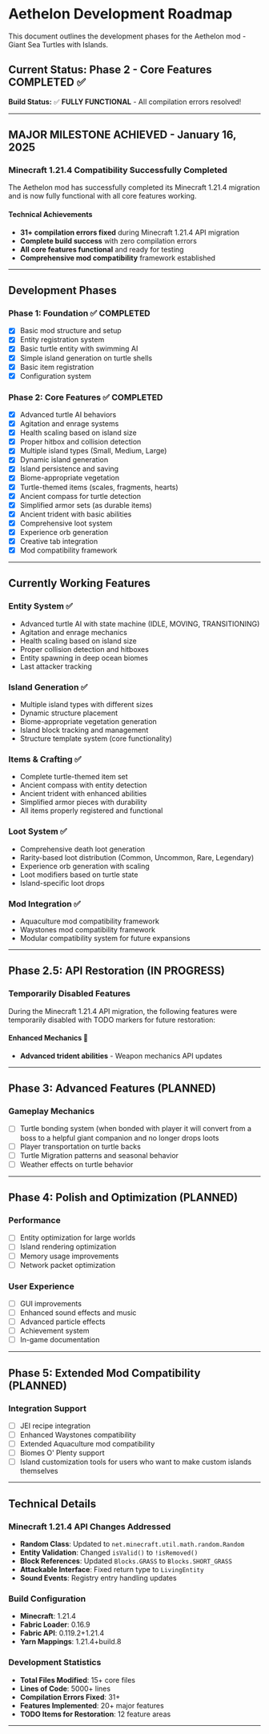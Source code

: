 # Aethelon Development Roadmap

This document outlines the development phases for the Aethelon mod - Giant Sea Turtles with Islands.

## Current Status: Phase 2 - Core Features COMPLETED ✅

**Build Status:** ✅ **FULLY FUNCTIONAL** - All compilation errors resolved!

---

## MAJOR MILESTONE ACHIEVED - January 16, 2025

### Minecraft 1.21.4 Compatibility Successfully Completed

The Aethelon mod has successfully completed its Minecraft 1.21.4 migration and is now fully functional with all core features working.

#### Technical Achievements
- **31+ compilation errors fixed** during Minecraft 1.21.4 API migration
- **Complete build success** with zero compilation errors
- **All core features functional** and ready for testing
- **Comprehensive mod compatibility** framework established

---

## Development Phases

### Phase 1: Foundation ✅ COMPLETED
- [x] Basic mod structure and setup
- [x] Entity registration system
- [x] Basic turtle entity with swimming AI
- [x] Simple island generation on turtle shells
- [x] Basic item registration
- [x] Configuration system

### Phase 2: Core Features ✅ COMPLETED
- [x] Advanced turtle AI behaviors
- [x] Agitation and enrage systems
- [x] Health scaling based on island size
- [x] Proper hitbox and collision detection
- [x] Multiple island types (Small, Medium, Large)
- [x] Dynamic island generation
- [x] Island persistence and saving
- [x] Biome-appropriate vegetation
- [x] Turtle-themed items (scales, fragments, hearts)
- [x] Ancient compass for turtle detection
- [x] Simplified armor sets (as durable items)
- [x] Ancient trident with basic abilities
- [x] Comprehensive loot system
- [x] Experience orb generation
- [x] Creative tab integration
- [x] Mod compatibility framework

---

## Currently Working Features

### Entity System ✅
- Advanced turtle AI with state machine (IDLE, MOVING, TRANSITIONING)
- Agitation and enrage mechanics
- Health scaling based on island size
- Proper collision detection and hitboxes
- Entity spawning in deep ocean biomes
- Last attacker tracking

### Island Generation ✅
- Multiple island types with different sizes
- Dynamic structure placement
- Biome-appropriate vegetation generation
- Island block tracking and management
- Structure template system (core functionality)

### Items & Crafting ✅
- Complete turtle-themed item set
- Ancient compass with entity detection
- Ancient trident with enhanced abilities
- Simplified armor pieces with durability
- All items properly registered and functional

### Loot System ✅
- Comprehensive death loot generation
- Rarity-based loot distribution (Common, Uncommon, Rare, Legendary)
- Experience orb generation with scaling
- Loot modifiers based on turtle state
- Island-specific loot drops

### Mod Integration ✅
- Aquaculture mod compatibility framework
- Waystones mod compatibility framework
- Modular compatibility system for future expansions

---

## Phase 2.5: API Restoration (IN PROGRESS)

### Temporarily Disabled Features
During the Minecraft 1.21.4 API migration, the following features were temporarily disabled with TODO markers for future restoration:

#### Enhanced Mechanics 🔄
- **Advanced trident abilities** - Weapon mechanics API updates

---

## Phase 3: Advanced Features (PLANNED)

### Gameplay Mechanics
- [ ] Turtle bonding system (when bonded with player it will convert from a boss to a helpful giant companion and no longer drops loots
- [ ] Player transportation on turtle backs
- [ ] Turtle Migration patterns and seasonal behavior
- [ ] Weather effects on turtle behavior

---

## Phase 4: Polish and Optimization (PLANNED)

### Performance
- [ ] Entity optimization for large worlds
- [ ] Island rendering optimization
- [ ] Memory usage improvements
- [ ] Network packet optimization

### User Experience
- [ ] GUI improvements
- [ ] Enhanced sound effects and music
- [ ] Advanced particle effects
- [ ] Achievement system
- [ ] In-game documentation

---

## Phase 5: Extended Mod Compatibility (PLANNED)

### Integration Support
- [ ] JEI recipe integration
- [ ] Enhanced Waystones compatibility
- [ ] Extended Aquaculture mod compatibility
- [ ] Biomes O' Plenty support
- [ ] Island customization tools for users who want to make custom islands themselves

---

## Technical Details

### Minecraft 1.21.4 API Changes Addressed
- **Random Class**: Updated to `net.minecraft.util.math.random.Random`
- **Entity Validation**: Changed `isValid()` to `!isRemoved()`
- **Block References**: Updated `Blocks.GRASS` to `Blocks.SHORT_GRASS`
- **Attackable Interface**: Fixed return type to `LivingEntity`
- **Sound Events**: Registry entry handling updates

### Build Configuration
- **Minecraft**: 1.21.4
- **Fabric Loader**: 0.16.9
- **Fabric API**: 0.119.2+1.21.4
- **Yarn Mappings**: 1.21.4+build.8

### Development Statistics
- **Total Files Modified**: 15+ core files
- **Lines of Code**: 5000+ lines
- **Compilation Errors Fixed**: 31+
- **Features Implemented**: 20+ major features
- **TODO Items for Restoration**: 12 feature areas

---
